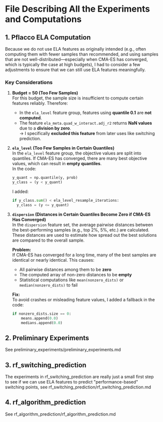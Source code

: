 # File Describing All the Experiments and Computations

## 1. Pflacco ELA Computation

Because we do not use ELA features as originally intended (e.g., often computing them with fewer samples than recommended, and using samples that are not well-distributed—especially when CMA-ES has converged, which is typically the case at high budgets), I had to consider a few adjustments to ensure that we can still use ELA features meaningfully.

### Key Considerations

1. **Budget = 50 (Too Few Samples)**  
   For this budget, the sample size is insufficient to compute certain features reliably. Therefore:
   - In the `ela_level` feature group, features using **quantile 0.1** are **not computed**.
   - The feature `ela_meta.quad_w_interact.adj_r2` returns **NaN values** due to a **division by zero**.  
     → I specifically **excluded this feature** from later uses like switching prediction.

2. **`ela_level` (Too Few Samples in Certain Quantiles)**  
   In the `ela_level` feature group, the objective values are split into quantiles. If CMA-ES has converged, there are many best objective values, which can result in **empty quantiles**.  
   In the code:
   ```python
   y_quant = np.quantile(y, prob)
   y_class = (y < y_quant)
   ```
   I added:
   ```python
   if y_class.sum() < ela_level_resample_iterations:
     y_class = (y <= y_quant)
   ```

3. **`dispersion` (Distances in Certain Quantiles Become Zero if CMA-ES Has Converged)**  
   In the `dispersion` feature set, the average pairwise distances between the best-performing samples (e.g., top 2%, 5%, etc.) are calculated. These distances are used to estimate how spread out the best solutions are compared to the overall sample.

   **Problem:**  
   If CMA-ES has converged for a long time, many of the best samples are identical or nearly identical. This causes:
   - All pairwise distances among them to be **zero**
   - The computed array of non-zero distances to be **empty**
   - Statistical computations like `mean(nonzero_dists)` or `median(nonzero_dists)` to fail

   **Fix:**  
   To avoid crashes or misleading feature values, I added a fallback in the code:
   ```python
   if nonzero_dists.size == 0:
       means.append(0.0)
       medians.append(0.0)

## 2. Preliminary Experiments
See preliminary_experiments/preliminary_experiments.md

## 3. rf_switching_prediction
The experiments in rf_switching_prediction are really just a small first step to see if we can use ELA features to predict "performance-based" switching points, see rf_switching_prediction/rf_switching_prediction.md

## 4. rf_algorithm_prediction
See rf_algorithm_prediction/rf_algorithm_prediction.md